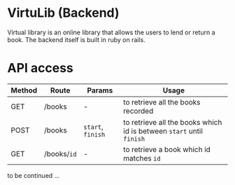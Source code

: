 # VirtuLib (Backend)

Virtual library is an online library that allows the users to lend or return a book. The backend itself is built in ruby on rails.

# API access

| Method | Route | Params | Usage |
| ------ | ----- | ------ | ----- |
| GET | /books | - | to retrieve all the books recorded |
| POST | /books | `start`, `finish` | to retrieve all the books which id is between `start` until `finish` |
| GET | /books/`id` | - | to retrieve a book which id matches `id` |

to be continued ...
